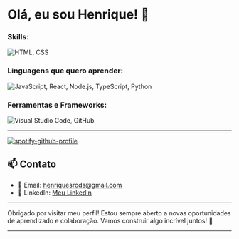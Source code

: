 # Olá, eu sou Henrique! 👋

### Skills:
<div align="left">
  <img src="https://skillicons.dev/icons?i=html,css" alt="HTML, CSS" />
</div>

### Linguagens que quero aprender:
<div align="left">
  <img src="https://skillicons.dev/icons?i=js,react,nodejs,typescript,python" alt="JavaScript, React, Node.js, TypeScript, Python" />
</div>

### Ferramentas e Frameworks:
<div align="left">
  <img src="https://skillicons.dev/icons?i=vscode,github" alt="Visual Studio Code, GitHub" />
</div>

---

[![spotify-github-profile](https://spotify-github-profile.kittinanx.com/api/view?uid=henriquerodss&cover_image=true&theme=default&show_offline=true&background_color=121212&interchange=true)](https://github.com/kittinan/spotify-github-profile)

## 📫 Contato

- 📧 Email: [henriquesrods@gmail.com](mailto:henriquesrods@gmail.com)
- 💼 LinkedIn: [Meu LinkedIn](https://www.linkedin.com/in/henriquesousarodrigues)

---

Obrigado por visitar meu perfil! Estou sempre aberto a novas oportunidades de aprendizado e colaboração. Vamos construir algo incrível juntos! 🚀

---
